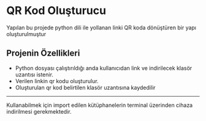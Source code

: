 <h1>QR Kod Oluşturucu</h1>
<p>Yapılan bu projede python dili ile yollanan linki QR koda dönüştüren bir yapı oluşturulmuştur</p>

<h2>Projenin Özellikleri</h2>
<ul>
  <li>Python dosyası çalıştırıldığı anda kullanıcıdan link ve indirilecek klasör uzantısı istenir.</li>
  <li>Verilen linkin qr kodu oluşturulur.</li>
  <li>Oluşturulan qr kod belirtilen klasör uzantısına kaydedilir</li>
</ul>
<hr>
<p>Kullanabilmek için import edilen kütüphanelerin terminal üzerinden cihaza indirilmesi gerekmektedir.</p>
